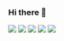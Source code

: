 ### Hi there 👋

<a href=""><img src="https://img.shields.io/badge/Next.js?style=flat&logo=appveyor"/></a>
<a href="" target="_blank"><img src="https://img.shields.io/badge/React-FFFFFF?style=flat&logo=appveyor"/></a>
<a href=""><img src="https://img.shields.io/badge/#61DAFB?style=flat&logo=appveyor"/></a>
<a href=""><img src="https://img.shields.io/badge/#61DAFB?style=flat&logo=appveyor"/></a>
<a href=""><img src="https://img.shields.io/badge/#61DAFB?style=flat&logo=appveyor"/></a>


<!--
**caffesale/caffesale** is a ✨ _special_ ✨ repository because its `README.md` (this file) appears on your GitHub profile.

Here are some ideas to get you started:

- 🔭 I’m currently working on ...
- 🌱 I’m currently learning ...
- 👯 I’m looking to collaborate on ...
- 🤔 I’m looking for help with ...
- 💬 Ask me about ...
- 📫 How to reach me: ...
- 😄 Pronouns: ...
- ⚡ Fun fact: ...
-->
